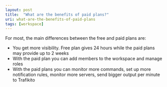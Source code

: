 ```yaml
---
layout: post
title:  "What are the benefits of paid plans?"
uri: what-are-the-benefits-of-paid-plans
tags: [workspace]
---
```


<p>
    For most, the main differences between the free and paid plans are:
</p>

<!--more-->

<ul>
    <li>You get more visibility. Free plan gives 24 hours while the paid plans may provide up to 2 weeks</li>
    <li>With the paid plan you can add members to the workspace and manage roles</li>
    <li>With the paid plans you can monitor more commands, set up more notification rules, monitor more servers, send
        bigger output per minute to Trafikito
    </li>
</ul>
